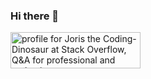 ### Hi there 👋

<a href="https://stackoverflow.com/users/20748395/joris-the-coding-dinosaur"><img src="https://stackoverflow.com/users/flair/20748395.png" width="208" height="58" alt="profile for Joris the Coding-Dinosaur at Stack Overflow, Q&amp;A for professional and enthusiast programmers" title="profile for Joris the Coding-Dinosaur at Stack Overflow, Q&amp;A for professional and enthusiast programmers"></a>
